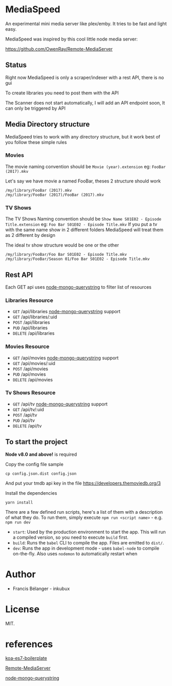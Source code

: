 # MediaSpeed

An experimental mini media server like plex/emby. It tries to be fast and light easy.

MediaSpeed was inspired by this cool little node media server:

https://github.com/OwenRay/Remote-MediaServer

## Status

Right now MediaSpeed is only a scraper/indexer with a rest API, there is no gui

To create libraries you need to post them with the API

The Scanner does not start automatically, I will add an API endpoint soon, It can only be triggered by API



## Media Directory structure

MediaSpeed tries to work with any directory structure, but it work best of you follow these simple rules

### Movies

The movie naming convention should be `Movie (year).extension` eg: `FooBar (2017).mkv`

Let's say we have movie a named FooBar, theses 2 structure should work

``` 
/my/library/FooBar (2017).mkv
/my/library/FooBar (2017)/FooBar (2017).mkv
```

### TV Shows

The TV Shows Naming convention should be `Show Name S01E02 - Episode Title.extension` eg: `Foo Bar S01E02 - Episode Title.mkv`
If you put a tv with the same name show in 2 different folders MediaSpeed will treat them as 2 different by design

The ideal tv show structure would be one or the other

``` 
/my/library/FooBar/Foo Bar S01E02 - Episode Title.mkv
/my/library/FooBar/Season 01/Foo Bar S01E02 - Episode Title.mkv
```

## Rest API

Each GET api uses [node-mongo-querystring](https://github.com/Turistforeningen/node-mongo-querystring) to filter list of resources


### Libraries Resource
- <code>GET</code>    /api/libraries [node-mongo-querystring](https://github.com/Turistforeningen/node-mongo-querystring) support
- <code>GET</code>    /api/libraries/:uid
- <code>POST</code>   /api/libraries
- <code>PUD</code>    /api/libraries
- <code>DELETE</code> /api/libraries

### Movies Resource
- <code>GET</code>    /api/movies [node-mongo-querystring](https://github.com/Turistforeningen/node-mongo-querystring) support
- <code>GET</code>    /api/movies/:uid
- <code>POST</code>   /api/movies
- <code>PUD</code>    /api/movies
- <code>DELETE</code> /api/movies

### Tv Shows Resource
- <code>GET</code>    /api/tv [node-mongo-querystring](https://github.com/Turistforeningen/node-mongo-querystring) support
- <code>GET</code>    /api/tv/:uid
- <code>POST</code>   /api/tv
- <code>PUD</code>    /api/tv
- <code>DELETE</code> /api/tv


## To start the project
**Node v8.0 and above!** is required

Copy the config file sample 

``` 
cp config.json.dist config.json
```

And put your tmdb api key in the file
https://developers.themoviedb.org/3

Install the dependencies
``` 
yarn install
```


There are a few defined run scripts, here's a list of them with a description of what they do. To run them, simply execute `npm run <script name>` - e.g. `npm run dev`

* `start`: Used by the production environment to start the app. This will run a compiled version, so you need to execute `build` first.
* `build`: Runs the `babel` CLI to compile the app. Files are emitted to `dist/`.
* `dev`: Runs the app in development mode - uses `babel-node` to compile on-the-fly. Also uses `nodemon` to automatically restart when 

# Author

* Francis Bélanger - inkubux

# License

MIT.


# references

[koa-es7-boilerplate](https://github.com/jeffijoe/koa-es7-boilerplate)

[Remote-MediaServer](https://github.com/OwenRay/Remote-MediaServer)

[node-mongo-querystring](https://github.com/Turistforeningen/node-mongo-querystring)
